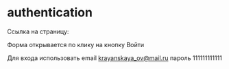 # authentication

Ссылка на страницу: []()

Форма открывается по клику на кнопку Войти

Для входа использовать email krayanskaya_ov@mail.ru пароль 111111111111